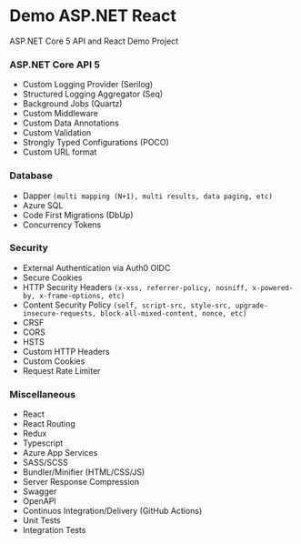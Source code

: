 # Demo ASP.NET React  

ASP.NET Core 5 API and React Demo Project  
  
### ASP.NET Core API 5  

* Custom Logging Provider (Serilog)  
* Structured Logging Aggregator (Seq)  
* Background Jobs (Quartz)  
* Custom Middleware  
* Custom Data Annotations  
* Custom Validation  
* Strongly Typed Configurations (POCO)  
* Custom URL format  

### Database  

  * Dapper `(multi mapping (N+1), multi results, data paging, etc)` 
  * Azure SQL  
  * Code First Migrations (DbUp)  
  * Concurrency Tokens  


### Security  

  * External Authentication via Auth0 OIDC  
  * Secure Cookies  
  * HTTP Security Headers `(x-xss, referrer-policy, nosniff, x-powered-by, x-frame-options, etc)`
  * Content Security Policy `(self, script-src, style-src, upgrade-insecure-requests, block-all-mixed-content, nonce, etc)`
  * CRSF  
  * CORS  
  * HSTS  
  * Custom HTTP Headers  
  * Custom Cookies  
  * Request Rate Limiter  

### Miscellaneous  

  * React  
  * React Routing  
  * Redux  
  * Typescript  
  * Azure App Services  
  * SASS/SCSS  
  * Bundler/Minifier (HTML/CSS/JS)  
  * Server Response Compression  
  * Swagger  
  * OpenAPI  
  * Continuos Integration/Delivery (GitHub Actions)  
  * Unit Tests  
  * Integration Tests  